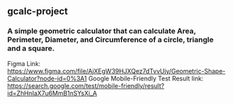 ## gcalc-project
### A simple geometric calculator that can calculate Area, Perimeter, Diameter, and Circumference of a circle, triangle and a square.

Figma Link: https://www.figma.com/file/AjXEgW39HJXQez7dTvvUjy/Geometric-Shape-Calculator?node-id=0%3A1
Google Mobile-Friendly Test Result link: https://search.google.com/test/mobile-friendly/result?id=ZhHnIaX7u6MmB1nSYsXi_A 
